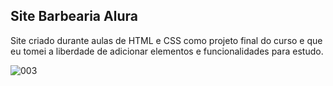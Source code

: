 ## Site Barbearia Alura

Site criado durante aulas de HTML e CSS como projeto final do curso e que eu tomei a liberdade de adicionar elementos e funcionalidades para estudo.

![003](https://user-images.githubusercontent.com/89716594/158509304-e0031831-6b91-43bc-9e25-4726dee34829.png)
